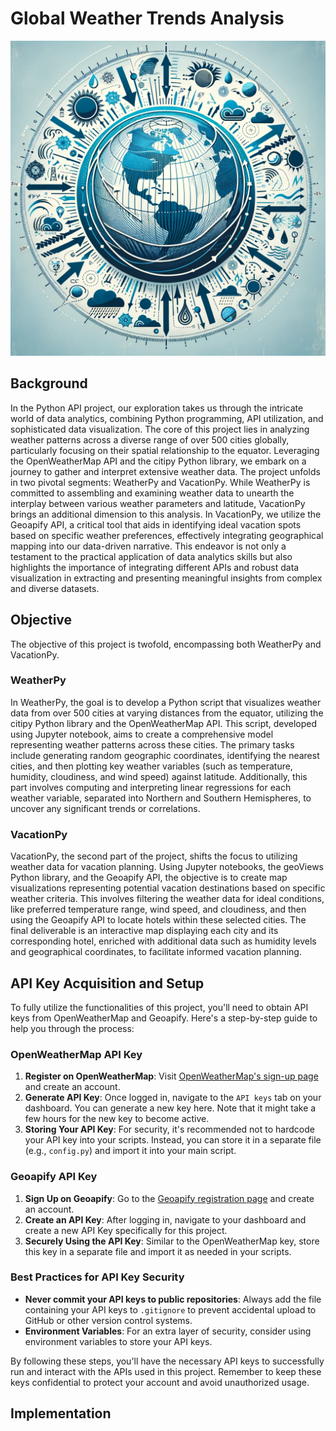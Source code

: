 # Global Weather Trends Analysis
![image](images/globe.png)
## Background
In the Python API project, our exploration takes us through the intricate world of data analytics, combining Python programming, API utilization, and sophisticated data visualization. The core of this project lies in analyzing weather patterns across a diverse range of over 500 cities globally, particularly focusing on their spatial relationship to the equator. Leveraging the OpenWeatherMap API and the citipy Python library, we embark on a journey to gather and interpret extensive weather data. The project unfolds in two pivotal segments: WeatherPy and VacationPy. While WeatherPy is committed to assembling and examining weather data to unearth the interplay between various weather parameters and latitude, VacationPy brings an additional dimension to this analysis. In VacationPy, we utilize the Geoapify API, a critical tool that aids in identifying ideal vacation spots based on specific weather preferences, effectively integrating geographical mapping into our data-driven narrative. This endeavor is not only a testament to the practical application of data analytics skills but also highlights the importance of integrating different APIs and robust data visualization in extracting and presenting meaningful insights from complex and diverse datasets.
## Objective
The objective of this project is twofold, encompassing both WeatherPy and VacationPy.
### WeatherPy
In WeatherPy, the goal is to develop a Python script that visualizes weather data from over 500 cities at varying distances from the equator, utilizing the citipy Python library and the OpenWeatherMap API. This script, developed using Jupyter notebook, aims to create a comprehensive model representing weather patterns across these cities. The primary tasks include generating random geographic coordinates, identifying the nearest cities, and then plotting key weather variables (such as temperature, humidity, cloudiness, and wind speed) against latitude. Additionally, this part involves computing and interpreting linear regressions for each weather variable, separated into Northern and Southern Hemispheres, to uncover any significant trends or correlations.
### VacationPy
VacationPy, the second part of the project, shifts the focus to utilizing weather data for vacation planning. Using Jupyter notebooks, the geoViews Python library, and the Geoapify API, the objective is to create map visualizations representing potential vacation destinations based on specific weather criteria. This involves filtering the weather data for ideal conditions, like preferred temperature range, wind speed, and cloudiness, and then using the Geoapify API to locate hotels within these selected cities. The final deliverable is an interactive map displaying each city and its corresponding hotel, enriched with additional data such as humidity levels and geographical coordinates, to facilitate informed vacation planning.
## API Key Acquisition and Setup
To fully utilize the functionalities of this project, you'll need to obtain API keys from OpenWeatherMap and Geoapify. Here's a step-by-step guide to help you through the process:

### OpenWeatherMap API Key
1. **Register on OpenWeatherMap**: Visit [OpenWeatherMap's sign-up page](https://home.openweathermap.org/users/sign_up) and create an account.
2. **Generate API Key**: Once logged in, navigate to the `API keys` tab on your dashboard. You can generate a new key here. Note that it might take a few hours for the new key to become active.
3. **Storing Your API Key**: For security, it's recommended not to hardcode your API key into your scripts. Instead, you can store it in a separate file (e.g., `config.py`) and import it into your main script.
### Geoapify API Key
1. **Sign Up on Geoapify**: Go to the [Geoapify registration page](https://www.geoapify.com/) and create an account.
2. **Create an API Key**: After logging in, navigate to your dashboard and create a new API Key specifically for this project.
3. **Securely Using the API Key**: Similar to the OpenWeatherMap key, store this key in a separate file and import it as needed in your scripts.

### Best Practices for API Key Security
* **Never commit your API keys to public repositories**: Always add the file containing your API keys to `.gitignore` to prevent accidental upload to GitHub or other version control systems.
* **Environment Variables**: For an extra layer of security, consider using environment variables to store your API keys.

By following these steps, you'll have the necessary API keys to successfully run and interact with the APIs used in this project. Remember to keep these keys confidential to protect your account and avoid unauthorized usage.
## Implementation